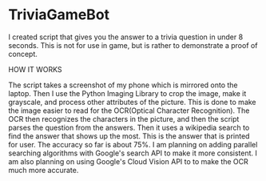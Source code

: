 # TriviaGameBot
I created script that gives you the answer to a trivia question in under 8 seconds. 
This is not for use in game, but is rather to demonstrate a proof of concept. 

HOW IT WORKS

The script takes a screenshot of my phone which is mirrored onto the laptop. Then I use the Python Imaging Library to crop the image, make it grayscale, and process other attributes of the picture. This is done to make the image easier to read for the OCR(Optical Character Recognition). The OCR then recognizes the characters in the picture, and then the script parses the question from the answers. Then it uses a wikipedia search to find the answer that shows up the most. This is the answer that is printed for user. The accuracy so far is about 75%. I am planning on adding parallel searching algorithms with Google's search API to make it more consistent. I am also planning on using Google's Cloud Vision API to to make the OCR much more accurate.
